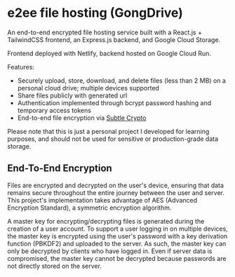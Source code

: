 # e2ee file hosting (GongDrive)

An end-to-end encrypted file hosting service built with a React.js + TailwindCSS frontend, an Express.js backend, and Google Cloud Storage.

Frontend deployed with Netlify, backend hosted on Google Cloud Run.

Features:

- Securely upload, store, download, and delete files (less than 2 MB) on a personal cloud drive; multiple devices supported
- Share files publicly with generated url
- Authentication implemented through bcrypt password hashing and temporary access tokens
- End-to-end file encryption via [Subtle Crypto](https://developer.mozilla.org/en-US/docs/Web/API/SubtleCrypto)

Please note that this is just a personal project I developed for learning purposes, and should not be used for sensitive or production-grade data storage.

## End-To-End Encryption

Files are encrypted and decrypted on the user's device, ensuring that data remains secure throughout the entire journey between the user and server. This project's implementation takes advantage of AES (Advanced Encryption Standard), a symmetric encryption algorithm.

A master key for encrypting/decrypting files is generated during the creation of a user account. To support a user logging in on multiple devices, the master key is encrypted using the user's password with a key derivation function (PBKDF2) and uploaded to the server. As such, the master key can only be decrypted by clients who have logged in. Even if server data is compromised, the master key cannot be decrypted because passwords are not directly stored on the server.

